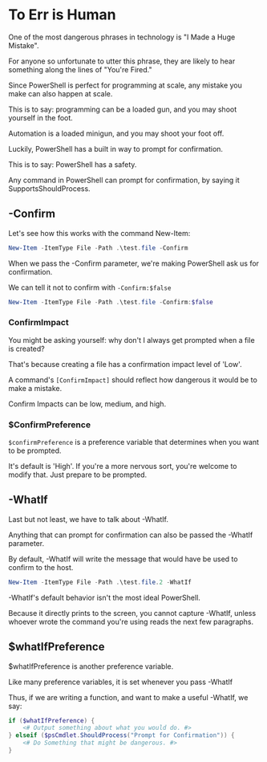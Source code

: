 # To Err is Human

One of the most dangerous phrases in technology is "I Made a Huge Mistake".

For anyone so unfortunate to utter this phrase, they are likely to hear something along the lines of "You're Fired."

Since PowerShell is perfect for programming at scale, any mistake you make can also happen at scale.

This is to say: programming can be a loaded gun, and you may shoot yourself in the foot.

Automation is a loaded minigun, and you may shoot your foot off.

Luckily, PowerShell has a built in way to prompt for confirmation.

This is to say: PowerShell has a safety.

Any command in PowerShell can prompt for confirmation, by saying it SupportsShouldProcess.

## -Confirm

Let's see how this works with the command New-Item:

~~~PowerShell
New-Item -ItemType File -Path .\test.file -Confirm
~~~

When we pass the -Confirm parameter, we're making PowerShell ask us for confirmation.

We can tell it not to confirm with `-Confirm:$false`

~~~PowerShell
New-Item -ItemType File -Path .\test.file -Confirm:$false
~~~

### ConfirmImpact

You might be asking yourself: why don't I always get prompted when a file is created?

That's because creating a file has a confirmation impact level of 'Low'.

A command's `[ConfirmImpact]` should reflect how dangerous it would be to make a mistake.

Confirm Impacts can be low, medium, and high.

### $ConfirmPreference

`$confirmPreference` is a preference variable that determines when you want to be prompted.

It's default is 'High'.  If you're a more nervous sort, you're welcome to modify that.  Just prepare to be prompted.

## -WhatIf

Last but not least, we have to talk about -WhatIf.

Anything that can prompt for confirmation can also be passed the -WhatIf parameter.

By default, -WhatIf will write the message that would have be used to confirm to the host.

~~~PowerShell
New-Item -ItemType File -Path .\test.file.2 -WhatIf
~~~

-WhatIf's default behavior isn't the most ideal PowerShell.

Because it directly prints to the screen, you cannot capture -WhatIf, 
unless whoever wrote the command you're using reads the next few paragraphs.

## $whatIfPreference

$whatIfPreference is another preference variable.

Like many preference variables, it is set whenever you pass -WhatIf

Thus, if we are writing a function, and want to make a useful -WhatIf, we say:

~~~PowerShell
if ($whatIfPreference) {
    <# Output something about what you would do. #> 
} elseif ($psCmdlet.ShouldProcess("Prompt for Confirmation")) {
    <# Do Something that might be dangerous. #>
}
~~~

# 